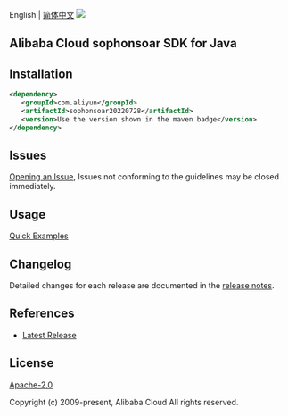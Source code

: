 English | [简体中文](README-CN.md)
![](https://aliyunsdk-pages.alicdn.com/icons/AlibabaCloud.svg)

## Alibaba Cloud sophonsoar SDK for Java

## Installation

```xml
<dependency>
   <groupId>com.aliyun</groupId>
   <artifactId>sophonsoar20220728</artifactId>
   <version>Use the version shown in the maven badge</version>
</dependency>
```

## Issues
[Opening an Issue](https://github.com/aliyun/alibabacloud-java-sdk/issues/new), Issues not conforming to the guidelines may be closed immediately.

## Usage
[Quick Examples](https://github.com/aliyun/alibabacloud-java-sdk/blob/master/docs/0-Examples-EN.md#quick-examples)

## Changelog
Detailed changes for each release are documented in the [release notes](./ChangeLog.txt).

## References
* [Latest Release](https://github.com/aliyun/alibabacloud-java-sdk/)

## License
[Apache-2.0](http://www.apache.org/licenses/LICENSE-2.0)

Copyright (c) 2009-present, Alibaba Cloud All rights reserved.
